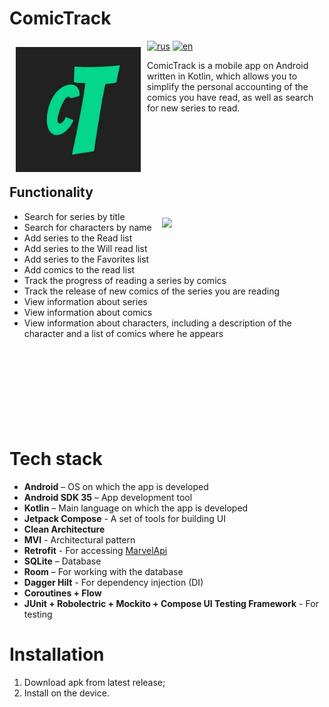 # ComicTrack

[<img src="app/src/main/ic_launcher-playstore.png" align="left"
width="200" hspace="10" vspace="10">](app/src/main/ic_launcher-playstore.png)

[![rus](https://img.shields.io/badge/lang-ru-green.svg)](https://github.com/Leturgone/ComicTracker/blob/readmeDev/README.md)
[![en](https://img.shields.io/badge/lang-en-red.svg)]()

ComicTrack is a mobile app on Android written in Kotlin, which allows you to simplify the personal accounting of the comics you have read, as well as search for new series to read.<br>
<br><br><br><br><br>

## Functionality

<img src="/demo.gif" align="right" width="250" hspace="10" vspace="10"/>

- Search for series by title
- Search for characters by name
- Add series to the Read list
- Add series to the Will read list
- Add series to the Favorites list
- Add comics to the read list
- Track the progress of reading a series by comics
- Track the release of new comics of the series you are reading
- View information about series
- View information about comics
- View information about characters, including a description of the character and a list of comics where he appears
<br><br><br><br><br><br><br><br><br>

# Tech stack
- **Android** – OS on which the app is developed
- **Android SDK 35** – App development tool
- **Kotlin** – Main language on which the app is developed
- **Jetpack Compose** - A set of tools for building UI
- **Clean Architecture**
- **MVI** - Architectural pattern
- **Retrofit** - For accessing [MarvelApi](http://developer.marvel.com/)
- **SQLite** – Database
- **Room** – For working with the database
- **Dagger Hilt** - For dependency injection (DI)
- **Coroutines + Flow**
- **JUnit + Robolectric + Mockito + Compose UI Testing Framework** - For testing

# Installation
1. Download apk from latest release;
2. Install on the device.
